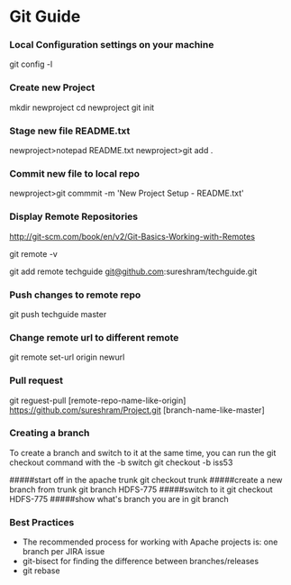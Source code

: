 # Git Guide

### Local Configuration settings on your machine

git config -l


###  Create new Project


mkdir newproject
cd newproject
git init


###  Stage new file README.txt

newproject>notepad README.txt
newproject>git add . 


###  Commit new file to local repo

newproject>git commmit -m 'New Project Setup - README.txt'

### Display Remote Repositories
http://git-scm.com/book/en/v2/Git-Basics-Working-with-Remotes

git remote -v

git add remote techguide git@github.com:sureshram/techguide.git


### Push changes to remote repo

git push techguide master

###  Change remote url to different remote
git remote set-url origin newurl


### Pull request

git reguest-pull [remote-repo-name-like-origin] https://github.com/sureshram/Project.git [branch-name-like-master]

### Creating a branch
To create a branch and switch to it at the same time, you can run the git checkout command with the -b switch
git checkout -b iss53

#####start off in the apache trunk
git checkout trunk
#####create a new branch from trunk
git branch HDFS-775
#####switch to it
git checkout HDFS-775
#####show what's branch you are in
git branch

### Best Practices

- The recommended process for working with Apache projects is: one branch per JIRA issue
- git-bisect for finding the difference between branches/releases
- git rebase
